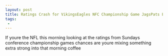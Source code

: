 ```yaml
---
layout: post
title: Ratings Crash for VikingsEagles NFC Championship Game JagsPats Earn Lowest Early Game Rating Since 2013
tags:
 -
---
```

If youre the NFL this morning looking at the ratings from Sundays conference championship games chances are youre mixing something extra strong into that morning coffee
